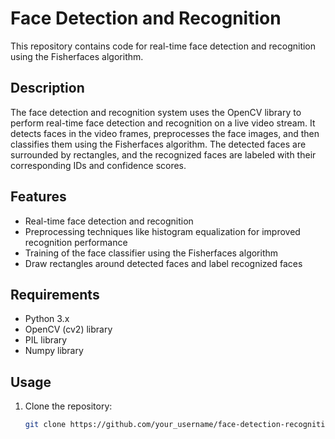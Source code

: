 # Face Detection and Recognition

This repository contains code for real-time face detection and recognition using the Fisherfaces algorithm.

## Description

The face detection and recognition system uses the OpenCV library to perform real-time face detection and recognition on a live video stream. It detects faces in the video frames, preprocesses the face images, and then classifies them using the Fisherfaces algorithm. The detected faces are surrounded by rectangles, and the recognized faces are labeled with their corresponding IDs and confidence scores.

## Features

- Real-time face detection and recognition
- Preprocessing techniques like histogram equalization for improved recognition performance
- Training of the face classifier using the Fisherfaces algorithm
- Draw rectangles around detected faces and label recognized faces

## Requirements

- Python 3.x
- OpenCV (cv2) library
- PIL library
- Numpy library

## Usage

1. Clone the repository:

   ```bash
   git clone https://github.com/your_username/face-detection-recognition.git

